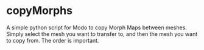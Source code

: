 # copyMorphs
A simple python script for Modo to copy Morph Maps between meshes.
Simply select the mesh you want to transfer to, and then the mesh you want to copy from. The order is important.
